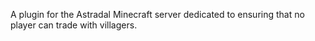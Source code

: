 A plugin for the Astradal Minecraft server dedicated to ensuring that no player can trade with villagers.
